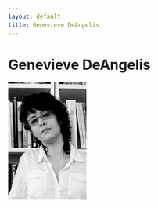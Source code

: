 ```yaml
---
layout: default
title: Genevieve DeAngelis
---
```

# Genevieve DeAngelis

![profile](/img/profiles/genevieve-deangelis.jpg)
